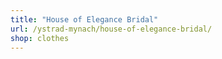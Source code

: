 ```yaml
---
title: "House of Elegance Bridal"
url: /ystrad-mynach/house-of-elegance-bridal/
shop: clothes
---
```

